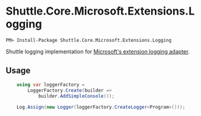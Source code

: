 # Shuttle.Core.Microsoft.Extensions.Logging

```
PM> Install-Package Shuttle.Core.Microsoft.Extensions.Logging
```

Shuttle logging implementation for [Microsoft's extension logging adapter](https://docs.microsoft.com/en-us/dotnet/api/microsoft.extensions.logging).

## Usage

``` c#
    using var loggerFactory =
        LoggerFactory.Create(builder =>
            builder.AddSimpleConsole());
    
    Log.Assign(new Logger(loggerFactory.CreateLogger<Program>()));
```

